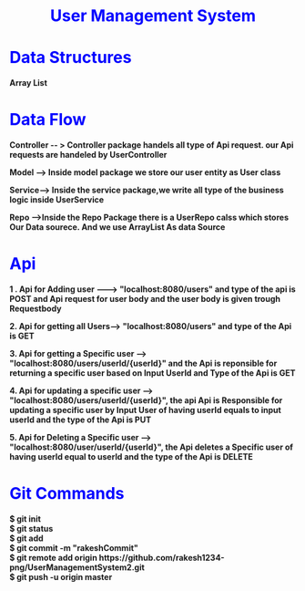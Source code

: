 <h1 style="color:blue;text-align:center;" ><b>User Management System</h1>

<h1 style="color:blue;";><b>Data Structures </h1>
<p>Array List<p>

<h1 style="color:blue;";><b>Data Flow </h1>
<p>Controller -- > Controller package handels all type of Api request. our Api requests are handeled by UserController </p>
<p>Model --> Inside model package we store our user entity as User class </p>
<p>Service--> Inside the service package,we write all type of the business logic inside UserService</p>
<p>Repo -->Inside the Repo Package there is a UserRepo calss which stores Our Data sourece. And we use ArrayList As data Source</p>
<h1 style="color:blue;";><b>Api </h1>
<p>1 . Api for Adding user  --->  "localhost:8080/users" and type of the api is POST and Api request for user body and the user body is given trough Requestbody </p>
<p>2. Api for getting all Users--> "localhost:8080/users"
and type of the Api is GET</p>
<p>3. Api for getting a Specific user --> "localhost:8080/users/userId/{userId}" and the Api is reponsible for returning a specific user based on Input UserId and Type of the Api is GET</p>
<p>4. Api for updating a specific user --> "localhost:8080/users/userId/{userId}", the api Api is Responsible for updating a specific user by Input User of having userId equals to input userId and the type of the Api is PUT</p>
<p>5. Api for Deleting a Specific user --> "localhost:8080/user/userId/{userId}", the Api deletes a Specific user of having userId equal to userId and the type of the Api is DELETE </p>
<h1 style="color:blue;";><b>Git Commands </h1>
$ git init
<br>
$ git status
<br>
$ git add
<br>
$ git  commit -m "rakeshCommit"
<br>
$ git remote add origin https://github.com/rakesh1234-png/UserManagementSystem2.git
<br>
$ git push -u origin master

<br>
